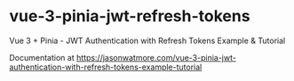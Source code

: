# vue-3-pinia-jwt-refresh-tokens

Vue 3 + Pinia - JWT Authentication with Refresh Tokens Example & Tutorial

Documentation at https://jasonwatmore.com/vue-3-pinia-jwt-authentication-with-refresh-tokens-example-tutorial